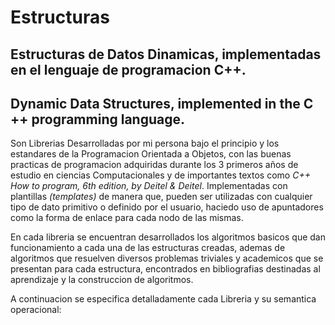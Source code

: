 # Estructuras


## Estructuras de Datos Dinamicas, implementadas en el lenguaje de programacion C++.

## Dynamic Data Structures, implemented in the C ++ programming language.

Son Librerias Desarrolladas por mi persona bajo el principio y los estandares de la Programacion Orientada a Objetos, con las buenas practicas de programacion adquiridas durante los 3 primeros años de estudio en ciencias Computacionales y de importantes textos como *C++ How to program, 6th edition, by Deitel & Deitel*. Implementadas con plantillas *(templates)* de manera que, pueden ser utilizadas con cualquier tipo de dato primitivo o definido por el usuario, haciedo uso de apuntadores como la forma de enlace para cada nodo de las mismas.

En cada libreria se encuentran desarrollados los algoritmos basicos que dan funcionamiento a cada una de las estructuras creadas, ademas de algoritmos que resuelven diversos problemas triviales y academicos que se presentan para cada estructura, encontrados en bibliografias destinadas al aprendizaje y la construccion de algoritmos.

A continuacion se especifica detalladamente cada Libreria y su semantica operacional:

